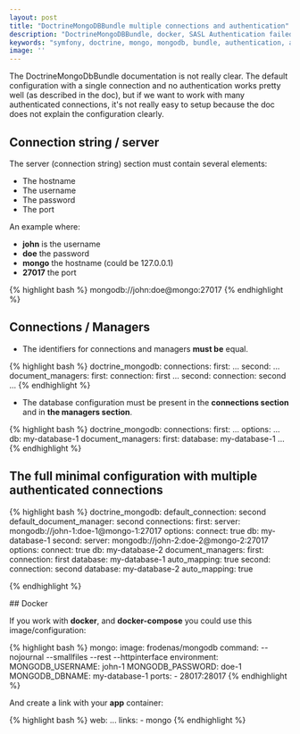 ```yaml
---
layout: post
title: "DoctrineMongoDBBundle multiple connections and authentication"
description: "DoctrineMongoDBBundle, docker, SASL Authentication failed on database, The service doctrine_mongodb.odm.conn1_connection has a dependency on a non-existent service doctrine_mongodb.odm.conn1_configuration. "
keywords: "symfony, doctrine, mongo, mongodb, bundle, authentication, auth, authenticated, multuple, connection, connections, docker, error"
image: ''
---
```


The DoctrineMongoDbBundle documentation is not really clear. The default configuration with a single connection
and no authentication works pretty well (as described in the doc), but if we want to work with many authenticated connections,
it's not really easy to setup because the doc does not explain the configuration clearly.

## Connection string / server

The server (connection string) section must contain several elements:

* The hostname
* The username
* The password
* The port

An example where:

* **john** is the username
* **doe** the password
* **mongo** the hostname (could be 127.0.0.1)
* **27017** the port

{% highlight bash %}
mongodb://john:doe@mongo:27017
{% endhighlight  %}

## Connections / Managers

* The identifiers for connections and managers **must be** equal.

{% highlight bash %}
doctrine_mongodb:
    connections:
        first:
            ...
        second:
            ...
    document_managers:
        first:
            connection: first
            ...
        second:
            connection: second
            ...
{% endhighlight %}

* The database configuration must be present in the **connections section** and in **the managers section**.

{% highlight bash %}
doctrine_mongodb:
    connections:
        first:
            ...
            options:
                ...
                db: my-database-1
    document_managers:
        first:
            database: my-database-1
            ...
{% endhighlight %}

## The full minimal configuration with multiple authenticated connections

{% highlight bash %}
doctrine_mongodb:
    default_connection: second
    default_document_manager: second
    connections:
        first:
            server: mongodb://john-1:doe-1@mongo-1:27017
            options:
                connect: true
                db:  my-database-1
        second:
            server: mongodb://john-2:doe-2@mongo-2:27017
            options:
                connect: true
                db: my-database-2
    document_managers:
        first:
            connection: first
            database:  my-database-1
            auto_mapping: true
        second:
            connection: second
            database:  my-database-2
            auto_mapping: true
            
{% endhighlight %}

## Docker

If you work with **docker**, and **docker-compose** you could use this image/configuration:

{% highlight bash %}
mongo:
    image: frodenas/mongodb
    command: --nojournal --smallfiles --rest --httpinterface
    environment:
        MONGODB_USERNAME: john-1
        MONGODB_PASSWORD: doe-1
        MONGODB_DBNAME: my-database-1
    ports:
        - 28017:28017
{% endhighlight %}

And create a link with your **app** container:

{% highlight bash %}
web:
    ...
    links:
        - mongo
{% endhighlight %}

